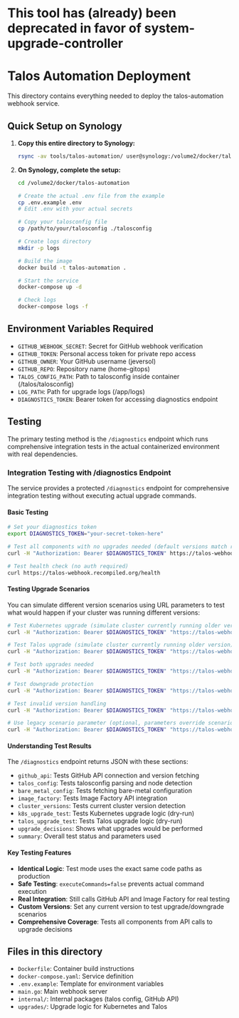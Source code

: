 # This tool has (already) been deprecated in favor of system-upgrade-controller

# Talos Automation Deployment

This directory contains everything needed to deploy the talos-automation webhook service.

## Quick Setup on Synology

1. **Copy this entire directory to Synology:**
   ```bash
   rsync -av tools/talos-automation/ user@synology:/volume2/docker/talos-automation/
   ```

2. **On Synology, complete the setup:**
   ```bash
   cd /volume2/docker/talos-automation
   
   # Create the actual .env file from the example
   cp .env.example .env
   # Edit .env with your actual secrets
   
   # Copy your talosconfig file
   cp /path/to/your/talosconfig ./talosconfig
   
   # Create logs directory
   mkdir -p logs
   
   # Build the image
   docker build -t talos-automation .
   
   # Start the service
   docker-compose up -d
   
   # Check logs
   docker-compose logs -f
   ```

## Environment Variables Required

- `GITHUB_WEBHOOK_SECRET`: Secret for GitHub webhook verification
- `GITHUB_TOKEN`: Personal access token for private repo access
- `GITHUB_OWNER`: Your GitHub username (jeversol)
- `GITHUB_REPO`: Repository name (home-gitops)
- `TALOS_CONFIG_PATH`: Path to talosconfig inside container (/talos/talosconfig)
- `LOG_PATH`: Path for upgrade logs (/app/logs)
- `DIAGNOSTICS_TOKEN`: Bearer token for accessing diagnostics endpoint

## Testing

The primary testing method is the `/diagnostics` endpoint which runs comprehensive integration tests in the actual containerized environment with real dependencies.

### Integration Testing with /diagnostics Endpoint

The service provides a protected `/diagnostics` endpoint for comprehensive integration testing without executing actual upgrade commands.

#### Basic Testing
```bash
# Set your diagnostics token
export DIAGNOSTICS_TOKEN="your-secret-token-here"

# Test all components with no upgrades needed (default versions match repo)
curl -H "Authorization: Bearer $DIAGNOSTICS_TOKEN" https://talos-webhook.recompiled.org/diagnostics

# Test health check (no auth required)
curl https://talos-webhook.recompiled.org/health
```

#### Testing Upgrade Scenarios
You can simulate different version scenarios using URL parameters to test what would happen if your cluster was running different versions:

```bash
# Test Kubernetes upgrade (simulate cluster currently running older version)
curl -H "Authorization: Bearer $DIAGNOSTICS_TOKEN" "https://talos-webhook.recompiled.org/diagnostics?current_k8s=1.32.0"

# Test Talos upgrade (simulate cluster currently running older version) 
curl -H "Authorization: Bearer $DIAGNOSTICS_TOKEN" "https://talos-webhook.recompiled.org/diagnostics?current_talos=1.9.0"

# Test both upgrades needed
curl -H "Authorization: Bearer $DIAGNOSTICS_TOKEN" "https://talos-webhook.recompiled.org/diagnostics?current_k8s=1.32.0&current_talos=1.9.0"

# Test downgrade protection
curl -H "Authorization: Bearer $DIAGNOSTICS_TOKEN" "https://talos-webhook.recompiled.org/diagnostics?current_k8s=1.34.0"

# Test invalid version handling
curl -H "Authorization: Bearer $DIAGNOSTICS_TOKEN" "https://talos-webhook.recompiled.org/diagnostics?current_k8s=invalid.version"

# Use legacy scenario parameter (optional, parameters override scenarios)
curl -H "Authorization: Bearer $DIAGNOSTICS_TOKEN" "https://talos-webhook.recompiled.org/diagnostics?scenario=both-upgrade"
```

#### Understanding Test Results
The `/diagnostics` endpoint returns JSON with these sections:
- `github_api`: Tests GitHub API connection and version fetching
- `talos_config`: Tests talosconfig parsing and node detection  
- `bare_metal_config`: Tests fetching bare-metal configuration
- `image_factory`: Tests Image Factory API integration
- `cluster_versions`: Tests current cluster version detection
- `k8s_upgrade_test`: Tests Kubernetes upgrade logic (dry-run)
- `talos_upgrade_test`: Tests Talos upgrade logic (dry-run)  
- `upgrade_decisions`: Shows what upgrades would be performed
- `summary`: Overall test status and parameters used

#### Key Testing Features
- **Identical Logic**: Test mode uses the exact same code paths as production
- **Safe Testing**: `executeCommands=false` prevents actual command execution
- **Real Integration**: Still calls GitHub API and Image Factory for real testing
- **Custom Versions**: Set any current version to test upgrade/downgrade scenarios
- **Comprehensive Coverage**: Tests all components from API calls to upgrade decisions

## Files in this directory

- `Dockerfile`: Container build instructions
- `docker-compose.yaml`: Service definition
- `.env.example`: Template for environment variables
- `main.go`: Main webhook server
- `internal/`: Internal packages (talos config, GitHub API)
- `upgrades/`: Upgrade logic for Kubernetes and Talos
